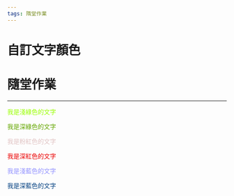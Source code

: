 ```yaml
---
tags: 隋堂作業
---
```


自訂文字顏色
======
# 隨堂作業
---

<font color=#9AFF02>我是淺綠色的文字</font>

<font color=#64A600>我是深綠色的文字</font>

<font color=#E1C4C4>我是粉紅色的文字</font>

<font color=#EA0000>我是深紅色的文字</font>

<font color=#9393FF>我是淺藍色的文字</font>

<font color=#034081>我是深藍色的文字</font>